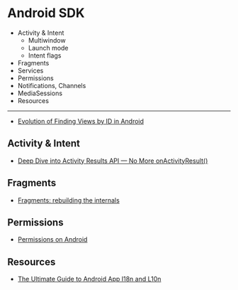 
# Android SDK

- Activity & Intent
  - Multiwindow 
  - Launch mode
  - Intent flags
- Fragments
- Services
- Permissions
- Notifications, Channels
- MediaSessions
- Resources

___

- [Evolution of Finding Views by ID in Android](https://android.jlelse.eu/evolution-of-finding-views-android-98b8ef5b9249)

## Activity & Intent

- [Deep Dive into Activity Results API — No More onActivityResult()](https://android.jlelse.eu/activity-results-api-69be5a225e86)

## Fragments

- [Fragments: rebuilding the internals](https://medium.com/androiddevelopers/fragments-rebuilding-the-internals-61913f8bf48e)

## Permissions

- [Permissions on Android](https://developer.android.com/guide/topics/permissions/overview)


## Resources
- [The Ultimate Guide to Android App I18n and L10n](https://proandroiddev.com/the-ultimate-guide-to-android-app-internationalization-and-localization-89b6c33fe741)
